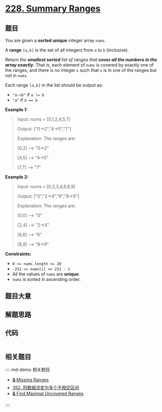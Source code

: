 # [228. Summary Ranges](https://leetcode.com/problems/summary-ranges/)

## 题目

You are given a **sorted unique** integer array `nums`.

A **range** `[a,b]` is the set of all integers from `a` to `b` (inclusive).

Return _the **smallest sorted** list of ranges that **cover all the numbers in
the array exactly**_. That is, each element of `nums` is covered by exactly
one of the ranges, and there is no integer `x` such that `x` is in one of the
ranges but not in `nums`.

Each range `[a,b]` in the list should be output as:

  * `"a->b"` if `a != b`
  * `"a"` if `a == b`



**Example 1:**

> Input: nums = [0,1,2,4,5,7]
> 
> Output: ["0->2","4->5","7"]
> 
> Explanation: The ranges are:
> 
> [0,2] --> "0->2"
> 
> [4,5] --> "4->5"
> 
> [7,7] --> "7"

**Example 2:**

> Input: nums = [0,2,3,4,6,8,9]
> 
> Output: ["0","2->4","6","8->9"]
> 
> Explanation: The ranges are:
> 
> [0,0] --> "0"
> 
> [2,4] --> "2->4"
> 
> [6,6] --> "6"
> 
> [8,9] --> "8->9"

**Constraints:**

  * `0 <= nums.length <= 20`
  * `-231 <= nums[i] <= 231 - 1`
  * All the values of `nums` are **unique**.
  * `nums` is sorted in ascending order.


## 题目大意

## 解题思路

## 代码

```javascript

```

## 相关题目

:::: md-demo 相关题目
- [🔒 Missing Ranges](https://leetcode.com/problems/missing-ranges)
- [352. 将数据流变为多个不相交区间](https://leetcode.com/problems/data-stream-as-disjoint-intervals)
- [🔒 Find Maximal Uncovered Ranges](https://leetcode.com/problems/find-maximal-uncovered-ranges)

::::
